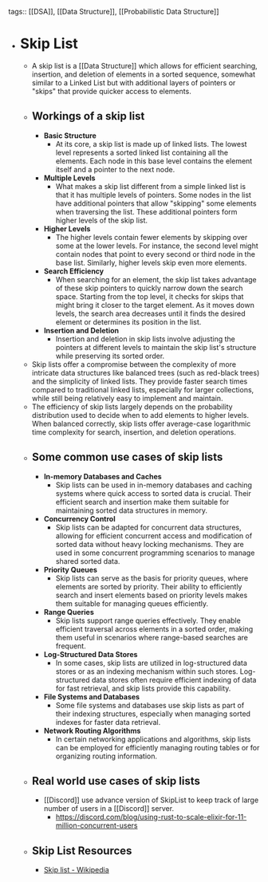 tags:: [[DSA]], [[Data Structure]], [[Probabilistic Data Structure]]

- # Skip List
	- A skip list is a [[Data Structure]] which allows for efficient searching, insertion, and deletion of elements in a sorted sequence, somewhat similar to a Linked List but with additional layers of pointers or "skips" that provide quicker access to elements.
	- ## Workings of a skip list
		- **Basic Structure**
			- At its core, a skip list is made up of linked lists. The lowest level represents a sorted linked list containing all the elements. Each node in this base level contains the element itself and a pointer to the next node.
		- **Multiple Levels**
			- What makes a skip list different from a simple linked list is that it has multiple levels of pointers. Some nodes in the list have additional pointers that allow "skipping" some elements when traversing the list. These additional pointers form higher levels of the skip list.
		- **Higher Levels**
			- The higher levels contain fewer elements by skipping over some at the lower levels. For instance, the second level might contain nodes that point to every second or third node in the base list. Similarly, higher levels skip even more elements.
		- **Search Efficiency**
			- When searching for an element, the skip list takes advantage of these skip pointers to quickly narrow down the search space. Starting from the top level, it checks for skips that might bring it closer to the target element. As it moves down levels, the search area decreases until it finds the desired element or determines its position in the list.
		- **Insertion and Deletion**
			- Insertion and deletion in skip lists involve adjusting the pointers at different levels to maintain the skip list's structure while preserving its sorted order.
	- Skip lists offer a compromise between the complexity of more intricate data structures like balanced trees (such as red-black trees) and the simplicity of linked lists. They provide faster search times compared to traditional linked lists, especially for larger collections, while still being relatively easy to implement and maintain.
	- The efficiency of skip lists largely depends on the probability distribution used to decide when to add elements to higher levels. When balanced correctly, skip lists offer average-case logarithmic time complexity for search, insertion, and deletion operations.
	- ## Some common use cases of skip lists
		- **In-memory Databases and Caches**
			- Skip lists can be used in in-memory databases and caching systems where quick access to sorted data is crucial. Their efficient search and insertion make them suitable for maintaining sorted data structures in memory.
		- **Concurrency Control**
			- Skip lists can be adapted for concurrent data structures, allowing for efficient concurrent access and modification of sorted data without heavy locking mechanisms. They are used in some concurrent programming scenarios to manage shared sorted data.
		- **Priority Queues**
			- Skip lists can serve as the basis for priority queues, where elements are sorted by priority. Their ability to efficiently search and insert elements based on priority levels makes them suitable for managing queues efficiently.
		- **Range Queries**
			- Skip lists support range queries effectively. They enable efficient traversal across elements in a sorted order, making them useful in scenarios where range-based searches are frequent.
		- **Log-Structured Data Stores**
			- In some cases, skip lists are utilized in log-structured data stores or as an indexing mechanism within such stores. Log-structured data stores often require efficient indexing of data for fast retrieval, and skip lists provide this capability.
		- **File Systems and Databases**
			- Some file systems and databases use skip lists as part of their indexing structures, especially when managing sorted indexes for faster data retrieval.
		- **Network Routing Algorithms**
			- In certain networking applications and algorithms, skip lists can be employed for efficiently managing routing tables or for organizing routing information.
	- ## Real world use cases of skip lists
		- [[Discord]] use advance version of SkipList to keep track of large number of users in a [[Discord]] server.
			- https://discord.com/blog/using-rust-to-scale-elixir-for-11-million-concurrent-users
	- ## Skip List Resources
		- [Skip list - Wikipedia](https://en.wikipedia.org/wiki/Skip_list)